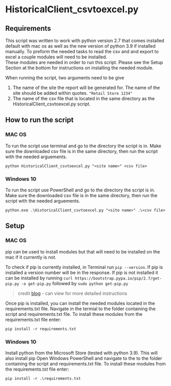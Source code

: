 # HistoricalClient_csvtoexcel.py


## Requirements

This script was written to work with python version 2.7 that comes installed default with mac os as well as the new version of python 3.9 if installed manually. To preform the needed tasks to read the csv and and export to excel a couple modules will need to be installed.  
These modules are needed in order to run this script. Please see the Setup Section at the bottom for instructions on installing the needed module. 

When running the script, two arguments need to be give

1. The name of the site the report will be generated for. The name of the site should be added within quotes. ```"Retail Store 1234"```
2. The name of the csv file that is located in the same directory as the HistoricalClient_csvtoexcel.py script.


## How to run the script

### MAC OS
To run the script use terminal and go to the directory the script is in. Make sure the downloaded csv file is in the same directory, then run the script with the needed arguements.
```
python HistoricalClient_csvtoexcel.py "<site name>" <csv file>
```
### Windows 10
To run the script use PowerShell and go to the directory the script is in. Make sure the downloaded csv file is in the same directory, then run the script with the needed arguements.
```
python.exe .\HistoricalClient_csvtoexcel.py "<site name>" .\<csv file>
```
## Setup

### MAC OS
pip can be used to install modules but that will need to be installed on the mac if it currently is not. 

To check if pip is currently installed, in Terminal run ```pip --version```. If pip is installed a version number will be in the response. If pip is not installed it can be installed by running ```curl https://bootstrap.pypa.io/pip/2.7/get-pip.py -o get-pip.py``` followed by ```sudo python get-pip.py```

> credit [blog](https://ahmadawais.com/install-pip-macos-os-x-python/) - can view for more detailed instructions

Once pip is installed, you can install the needed modules located in the requirements.txt file. Navigate in the termial to the folder containing the script and requirements.txt file. To install these modules from the requirements.txt file enter:
```
pip install -r requirements.txt
``` 

### Windows 10
Install python from the Microsoft Store (tested with python 3.9). This will also install pip
Open Windows PowerShell and navigate to the to the folder containing the script and requirements.txt file. To install these modules from the requirements.txt file enter:
```
pip install -r .\requirements.txt
``` 